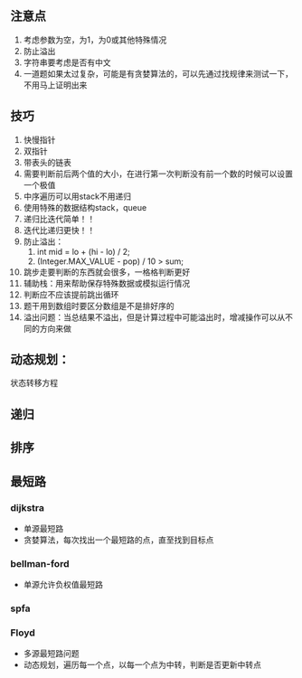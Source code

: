 ## 注意点

1. 考虑参数为空，为1，为0或其他特殊情况
2. 防止溢出
3. 字符串要考虑是否有中文
4. 一道题如果太过复杂，可能是有贪婪算法的，可以先通过找规律来测试一下，不用马上证明出来

## 技巧

1. 快慢指针
2. 双指针
3. 带表头的链表
4. 需要判断前后两个值的大小，在进行第一次判断没有前一个数的时候可以设置一个极值
5. 中序遍历可以用stack不用递归
6. 使用特殊的数据结构stack，queue
7. 递归比迭代简单！！
8. 迭代比递归更快！！
9. 防止溢出：
   1. int mid = lo + (hi - lo) / 2;
   2. (Integer.MAX_VALUE - pop) / 10  > sum;
10. 跳步走要判断的东西就会很多，一格格判断更好
11. 辅助栈：用来帮助保存特殊数据或模拟运行情况
12. 判断应不应该提前跳出循环
13. 题干用到数组时要区分数组是不是排好序的
14. 溢出问题：当总结果不溢出，但是计算过程中可能溢出时，增减操作可以从不同的方向来做

## 动态规划：

状态转移方程

## 递归



## 排序



## 最短路

### dijkstra

- 单源最短路
- 贪婪算法，每次找出一个最短路的点，直至找到目标点

### bellman-ford

- 单源允许负权值最短路

### spfa

### Floyd

- 多源最短路问题
- 动态规划，遍历每一个点，以每一个点为中转，判断是否更新中转点